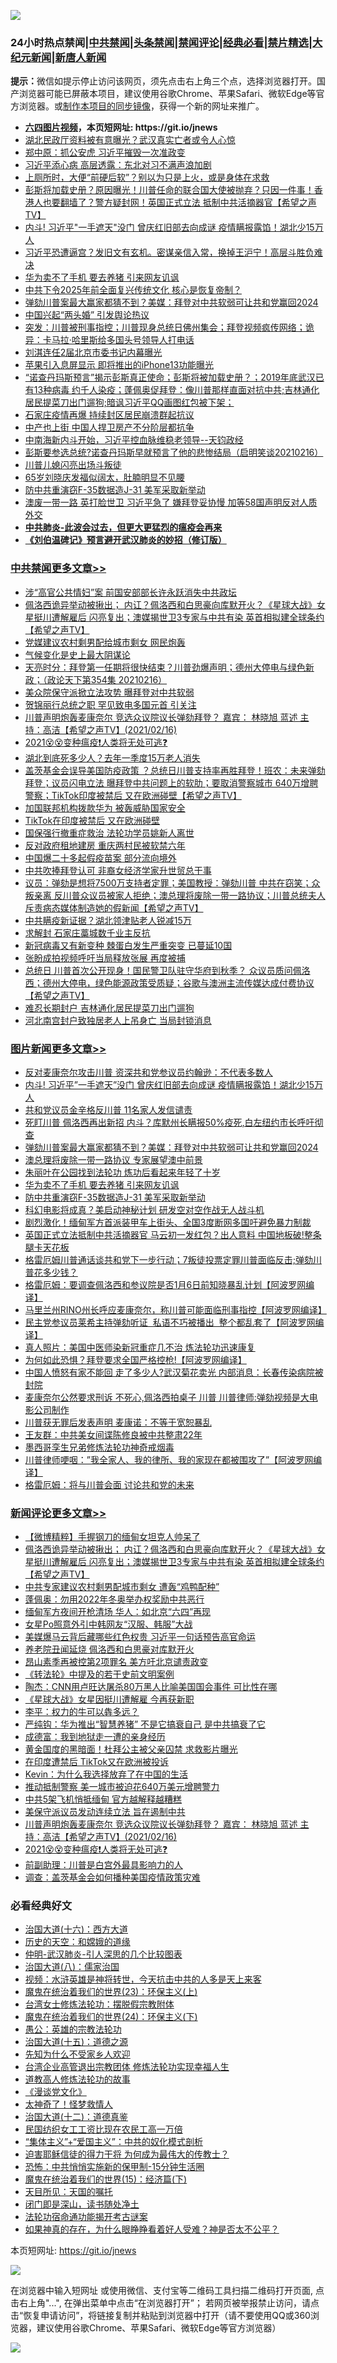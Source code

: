 ![](https://raw.githubusercontent.com/fqnews/bnews/master/64photo/fqnews-qr.jpg)

<div id="tt">
<h3>24小时热点禁闻|<a href="#%E4%B8%AD%E5%85%B1%E7%A6%81%E9%97%BB%E6%9B%B4%E5%A4%9A%E6%96%87%E7%AB%A0">中共禁闻</a>|<a href="#%E5%9B%BE%E7%89%87%E6%96%B0%E9%97%BB%E6%9B%B4%E5%A4%9A%E6%96%87%E7%AB%A0">头条禁闻</a>|<a href="#%E6%96%B0%E9%97%BB%E8%AF%84%E8%AE%BA%E6%9B%B4%E5%A4%9A%E6%96%87%E7%AB%A0">禁闻评论|<a href="#%E5%BF%85%E7%9C%8B%E7%BB%8F%E5%85%B8%E5%A5%BD%E6%96%87">经典必看|<a href="/video.md#%E7%A6%81%E7%89%87%E7%B2%BE%E9%80%89">禁片精选</a>|<a href="https://github.com/fqnews/djy/blob/master/gb/nf1351518.md#1">大纪元新闻</a>|<a href="https://github.com/fqnews/ntdtv/blob/master/gb/prog204.md#1">新唐人新闻</a></h3>
<div><b>提示：</b>微信如提示停止访问该网页，须先点击右上角三个点，选择浏览器打开。国产浏览器可能已屏蔽本项目，建议使用谷歌Chrome、苹果Safari、微软Edge等官方浏览器。或<a href="https://github.com/fqnews/bnews/blob/master/%E5%88%B6%E4%BD%9Cgit%E7%A6%81%E9%97%BB%E9%95%9C%E5%83%8F.md">制作本项目的同步镜像</a>，获得一个新的网址来推广。</div>
<ul>
<li><b><a href="http://d1.bdrive.tk/64.mp4" target="_blank">六四图片视频</a>，本页短网址: https://git.io/jnews</b></li>
<li><a href="/cnnews/20210216/1488348.md">湖北民政厅资料被有意曝光？武汉真实亡者或令人心惊</a></li>
<li><a href="/comments/20210216/1488305.md">郑中原：抓公安虎 习近平摧毁一次准政变</a></li>
<li><a href="/headline/20210216/1488351.md">习近平添心病 高层透露：东北对习不满声浪加剧</a></li>
<li><a href="/health/20210216/1488240.md">上厕所时，大便“前硬后软”？别以为只是上火，或是身体在求救</a></li>
<li><a href="/comments/20210216/1488210.md">彭斯将加载史册？原因曝光！川普任命的联合国大使被抛弃？只因一件事！香港人也要翻墙了？警方疑封网！英国正式立法 抵制中共活摘器官【希望之声TV】</a></li>
<li><a href="/topimagenews/20210217/1488545.md">内斗! 习近平"一手遮天"没门 曾庆红旧部去向成谜 疫情瞒报露馅！湖北少15万人</a></li>
<li><a href="/bannedvideo/20210216/1488345.md">习近平恐遭逼宫？发旧文有玄机。密谋亲信入常，换掉王沪宁！高层斗胜负难决</a></li>
<li><a href="/topimagenews/20210216/1488247.md">华为卖不了手机 要去养猪 引来网友讥讽</a></li>
<li><a href="/worldnews/20210217/1488437.md">中共下令2025年前全面复兴传统文化 核心是恢复帝制？</a></li>
<li><a href="/topimagenews/20210216/1488336.md">弹劾川普案最大赢家都猜不到？美媒：拜登对中共软弱可让共和党赢回2024</a></li>
<li><a href="/headline/20210216/1488393.md">中国兴起“两头婚” 引发舆论热议</a></li>
<li><a href="/bannedvideo/20210217/1488546.md">突发：川普被刑事指控；川普现身总统日佛州集会；拜登视频疯传网络；诡异：卡马拉·哈里斯给多国头号领导人打电话</a></li>
<li><a href="/headline/20210217/1488573.md">刘淇连任2届北京市委书记内幕曝光</a></li>
<li><a href="/cnnews/20210217/1488547.md">苹果引入息屏显示 即将推出的iPhone13功能曝光</a></li>
<li><a href="/bannedvideo/20210216/1488209.md">“诺查丹玛斯预言”揭示彭斯真正使命；彭斯将被加载史册？；2019年底武汉已有13种病毒 约千人染疫；蓬佩奥促拜登：像川普那样直面对抗中共;吉林通化居民提菜刀出门遛狗;暗讽习近平QQ画图红包被下架；</a></li>
<li><a href="/cbnews/20210216/1488208.md">石家庄疫情再爆 持续封区居民崩溃群起抗议</a></li>
<li><a href="/cnnews/20210216/1488310.md">中产也上街 中国人捍卫房产不分阶层都抗争</a></li>
<li><a href="/bannedvideo/20210217/1488447.md">中南海新内斗开始，习近平控血脉维稳老领导--天钧政经</a></li>
<li><a href="/bannedvideo/20210216/1488287.md">彭斯要参选总统?诺查丹玛斯早就预言了他的悲惨结局（启明笑谈20210216）</a></li>
<li><a href="/headline/20210216/1488386.md">川普儿媳闪亮出场斗叛徒</a></li>
<li><a href="/yule/20210217/1488486.md">65岁刘晓庆发福似阔太，肚腩明显不见腰</a></li>
<li><a href="/topimagenews/20210216/1488238.md">防中共重演窃F-35数据造J-31 美军采取新举动</a></li>
<li><a href="/cnnews/20210217/1488527.md">澳废一带一路 英打脸世卫 习近平急了 嫌拜登妥协慢 加等58国声明反对人质外交</a></li>
<li><b><a href="/comments/20200211/1275071.md" target="_blank">中共肺炎-此波会过去，但更大更猛烈的瘟疫会再来</a></b></li>
<li><b><a href="/comments/20200207/1272816.md" target="_blank">《刘伯温碑记》预言避开武汉肺炎的妙招（修订版）</a></b></li>
</ul>
</div>

<div class="catlist">
<h3><a href="/cbnews/" target="_blank">中共禁闻</a><span><a href="/cbnews/" target="_blank" rel="nofollow">更多文章>></a></span></h3>
<ul>
<li><a href="/cbnews/20210217/1488739.md" target="_blank">涉“高官公共情妇”案 前国安部部长许永跃消失中共政坛</a></li>
<li><a href="/comments/20210217/1488734.md" target="_blank">佩洛西诡异举动被揪出； 内讧？佩洛西和白思豪向库默开火？《星球大战》女星挺川遭解雇后 闪亮复出；澳媒揭世卫3专家与中共有染 英首相拟建全球条约【希望之声TV】</a></li>
<li><a href="/cbnews/20210217/1488712.md" target="_blank">党媒建议农村剩男配给城市剩女 网民炮轰</a></li>
<li><a href="/cbnews/20210217/1488687.md" target="_blank">气候变化是史上最大阴谋论</a></li>
<li><a href="/cbnews/20210217/1488649.md" target="_blank">天亮时分：拜登第一任期将很快结束？川普劲爆声明；德州大停电与绿色新政；（政论天下第354集 20210216）</a></li>
<li><a href="/cbnews/20210217/1488637.md" target="_blank">美众院保守派掀立法攻势 曝拜登对中共软弱</a></li>
<li><a href="/cbnews/20210217/1488636.md" target="_blank">贺锦丽行总统之职 罕见致电多国元首 引关注</a></li>
<li><a href="/comments/20210217/1488618.md" target="_blank">川普声明炮轰麦康奈尔  竞选众议院议长弹劾拜登？   嘉宾： 林晓旭  蓝述 主持：高洁【希望之声TV】(2021/02/16)</a></li>
<li><a href="/comments/20210217/1488599.md" target="_blank">2021😵😵变种瘟疫❗人类将无处可逃❓</a></li>
<li><a href="/cbnews/20210217/1488571.md" target="_blank">湖北到底死多少人？去年一季度15万老人消失</a></li>
<li><a href="/comments/20210217/1488578.md" target="_blank">盖茨基金会误导美国防疫政策 ？总统日川普支持率再胜拜登！班农：未来弹劾拜登；议员闪电立法 曝拜登中共问题上的软肋；要取消警察城市 640万增聘警察；TikTok印度被禁后 又在欧洲碰壁【希望之声TV】</a></li>
<li><a href="/cbnews/20210217/1488557.md" target="_blank">加国联邦机构拨款华为 被轰威胁国家安全</a></li>
<li><a href="/cbnews/20210217/1488535.md" target="_blank">TikTok在印度被禁后 又在欧洲碰壁</a></li>
<li><a href="/cbnews/20210217/1488534.md" target="_blank">国保强行撤重症救治 法轮功学员姚新人离世</a></li>
<li><a href="/cbnews/20210217/1488533.md" target="_blank">反对政府租地建房 重庆两村民被软禁六年</a></li>
<li><a href="/cbnews/20210217/1488532.md" target="_blank">中国爆二十多起假疫苗案 部分流向境外</a></li>
<li><a href="/cbnews/20210217/1488521.md" target="_blank">中共吹捧拜登认可 非裔女经济学家升世贸总干事</a></li>
<li><a href="/comments/20210217/1488462.md" target="_blank">议员：弹劾是想将7500万支持者定罪；美国教授：弹劾川普 中共在窃笑；众叛亲离  反川普众议员被家人拒绝；澳总理将废除一带一路协议；川普总统夫人斥责病态媒体制造她的假新闻【希望之声TV】</a></li>
<li><a href="/cbnews/20210217/1488458.md" target="_blank">中共瞒疫新证据？湖北领津贴老人锐减15万</a></li>
<li><a href="/cbnews/20210217/1488457.md" target="_blank">求解封 石家庄藁城数千业主反抗</a></li>
<li><a href="/cbnews/20210217/1488420.md" target="_blank">新冠病毒又有新变种 棘蛋白发生严重突变 已蔓延10国</a></li>
<li><a href="/cbnews/20210216/1488367.md" target="_blank">张盼成拍视频呼吁当局释放张展 再度被捕</a></li>
<li><a href="/comments/20210216/1488362.md" target="_blank">总统日 川普首次公开现身！国民警卫队驻守华府到秋季？ 众议员质问佩洛西；德州大停电，绿色能源政策受质疑；谷歌与澳洲主流传媒达成付费协议【希望之声TV】</a></li>
<li><a href="/cbnews/20210216/1488353.md" target="_blank">难忍长期封户 吉林通化居民提菜刀出门遛狗</a></li>
<li><a href="/cbnews/20210216/1488352.md" target="_blank">河北南宫封户致独居老人上吊身亡 当局封锁消息</a></li>

</ul>
</div>
<div class="catlist">
<h3><a href="/topimagenews/" target="_blank">图片新闻</a><span><a href="/topimagenews/" target="_blank" rel="nofollow">更多文章>></a></span></h3>
<ul>
<li><a href="/topimagenews/20210217/1488641.md" target="_blank">反对麦康奈尔攻击川普 资深共和党参议员约翰逊：不代表多数人</a></li>
<li><a href="/topimagenews/20210217/1488545.md" target="_blank">内斗! 习近平&#8221;一手遮天&#8221;没门 曾庆红旧部去向成谜 疫情瞒报露馅！湖北少15万人</a></li>
<li><a href="/topimagenews/20210217/1488520.md" target="_blank">共和党议员金辛格反川普 11名家人发信谴责</a></li>
<li><a href="/topimagenews/20210217/1488456.md" target="_blank">死盯川普 佩洛西再出新招 内斗？库默州长瞒报50%疫死,白左纽约市长呼吁彻查</a></li>
<li><a href="/topimagenews/20210216/1488336.md" target="_blank">弹劾川普案最大赢家都猜不到？美媒：拜登对中共软弱可让共和党赢回2024</a></li>
<li><a href="/topimagenews/20210216/1488297.md" target="_blank">澳总理将废除一带一路协议 专家展望澳中前景</a></li>
<li><a href="/comments/20210216/1488271.md" target="_blank">朱丽叶在公园找到法轮功 炼功后看起来年轻了十岁</a></li>
<li><a href="/topimagenews/20210216/1488247.md" target="_blank">华为卖不了手机 要去养猪 引来网友讥讽</a></li>
<li><a href="/topimagenews/20210216/1488238.md" target="_blank">防中共重演窃F-35数据造J-31 美军采取新举动</a></li>
<li><a href="/topimagenews/20210216/1488226.md" target="_blank">科幻电影将成真？美启动神秘计划 研发空对空作战无人战斗机</a></li>
<li><a href="/topimagenews/20210216/1488225.md" target="_blank">剧烈激化！缅甸军方首派装甲车上街头、全国3度断网多国吁避免暴力制裁</a></li>
<li><a href="/topimagenews/20210216/1488008.md" target="_blank">英国正式立法抵制中共活摘器官 马云初一发红包？出人意料 中国地板破!整条腿卡天花板</a></li>
<li><a href="/topimagenews/20210215/1487783.md" target="_blank">格雷厄姆川普通话谈共和党下一步行动；7叛徒投票定罪川普面临反击;弹劾川普花多少钱？</a></li>
<li><a href="/topimagenews/20210215/1487782.md" target="_blank">格雷厄姆：要调查佩洛西和参议院是否1月6日前知晓暴乱计划【阿波罗网编译】</a></li>
<li><a href="/topimagenews/20210215/1487781.md" target="_blank">马里兰州RINO州长呼应麦康奈尔，称川普可能面临刑事指控【阿波罗网编译】</a></li>
<li><a href="/topimagenews/20210215/1487769.md" target="_blank">民主党参议员莱希主持弹劾听证  私语不巧被播出  整个都乱套了【阿波罗网编译】</a></li>
<li><a href="/comments/20210215/1487728.md" target="_blank">真人照片：美国中医师染新冠重症几不治 炼法轮功迅速康复</a></li>
<li><a href="/topimagenews/20210215/1487612.md" target="_blank">为何如此恐惧？拜登要求全国严格控枪!【阿波罗网编译】</a></li>
<li><a href="/topimagenews/20210215/1487507.md" target="_blank">中国人愤怒有家不能回 走了多少人?武汉菊花卖光 内部消息：长春传染病院被封院</a></li>
<li><a href="/topimagenews/20210215/1487482.md" target="_blank">麦康奈尔公然要求刑诉 不死心,佩洛西拍桌子 川普 川普律师:弹劾视频是大电影公司制作</a></li>
<li><a href="/topimagenews/20210214/1487385.md" target="_blank">川普获无罪后发表声明 麦康诺：不等于宽恕暴乱</a></li>
<li><a href="/topimagenews/20210214/1487384.md" target="_blank">王友群：中共美女间谍陈修良被中共整肃22年</a></li>
<li><a href="/topimagenews/20210214/1487270.md" target="_blank">墨西哥孪生兄弟修炼法轮功神奇戒烟毒</a></li>
<li><a href="/topimagenews/20210214/1487155.md" target="_blank">川普律师哽咽：&#8221;我全家人、我的律所、我的家现在都被围攻了&#8221;【阿波罗网编译】</a></li>
<li><a href="/topimagenews/20210214/1487058.md" target="_blank">格雷厄姆：将与川普会面 讨论共和党的未来</a></li>

</ul>
</div>
<div class="catlist">
<h3><a href="/comments/" target="_blank">新闻评论</a><span><a href="/comments/" target="_blank" rel="nofollow">更多文章>></a></span></h3>
<ul>
<li><a href="/comments/20210217/1488744.md" target="_blank">【微博精粹】手握钢刀的缅甸女坦克人帅呆了</a></li>
<li><a href="/comments/20210217/1488734.md" target="_blank">佩洛西诡异举动被揪出； 内讧？佩洛西和白思豪向库默开火？《星球大战》女星挺川遭解雇后 闪亮复出；澳媒揭世卫3专家与中共有染 英首相拟建全球条约【希望之声TV】</a></li>
<li><a href="/comments/20210217/1488729.md" target="_blank">中共专家建议农村剩男配城市剩女 遭轰“鸡鸭配种”</a></li>
<li><a href="/comments/20210217/1488728.md" target="_blank">蓬佩奥：勿用2022年冬奥举办权奖励中共恶行</a></li>
<li><a href="/comments/20210217/1488727.md" target="_blank">缅甸军方夜间开枪清场 华人：如北京“六四”再现</a></li>
<li><a href="/comments/20210217/1488726.md" target="_blank">女星Po照意外引中韩网友“汉服、韩服”大战</a></li>
<li><a href="/comments/20210217/1488707.md" target="_blank">美媒爆马云背后藏哪些红色权贵 习近平一句话预告高官命运</a></li>
<li><a href="/comments/20210217/1488701.md" target="_blank">养老院丑闻延烧 佩洛西和白思豪对库默开火</a></li>
<li><a href="/comments/20210217/1488700.md" target="_blank">昂山素季再被控第2项罪名 美方吁北京谴责政变</a></li>
<li><a href="/comments/20210217/1488689.md" target="_blank">《转法轮》中提及的若干史前文明案例</a></li>
<li><a href="/comments/20210217/1488688.md" target="_blank">陶杰：CNN用卢旺达屠杀80万黑人比喻美国国会事件 可比性在哪</a></li>
<li><a href="/comments/20210217/1488676.md" target="_blank">《星球大战》女星因挺川遭解雇 今再获新职</a></li>
<li><a href="/comments/20210217/1488664.md" target="_blank">李平：权力的牛可以犇多远？</a></li>
<li><a href="/comments/20210217/1488663.md" target="_blank">严纯钩：华为推出“智慧养猪” 不是它搞衰自己 是中共搞衰了它</a></li>
<li><a href="/comments/20210217/1488662.md" target="_blank">成德富：我到地狱走一遭的亲身经历</a></li>
<li><a href="/comments/20210217/1488655.md" target="_blank">黄金国度的黑暗面！杜拜公主被父亲​​囚禁 求救影片曝光</a></li>
<li><a href="/comments/20210217/1488648.md" target="_blank">在印度遭禁后 TikTok又在欧洲被投诉</a></li>
<li><a href="/comments/20210217/1488645.md" target="_blank">Kevin：为什么我选择放弃了在中国的生活</a></li>
<li><a href="/comments/20210217/1488635.md" target="_blank">推动抵制警察 美一城市被迫花640万美元增聘警力</a></li>
<li><a href="/comments/20210217/1488630.md" target="_blank">中共5架飞机悄抵缅甸 官方越解释越糟糕</a></li>
<li><a href="/comments/20210217/1488623.md" target="_blank">美保守派议员发动连续立法 旨在遏制中共</a></li>
<li><a href="/comments/20210217/1488618.md" target="_blank">川普声明炮轰麦康奈尔  竞选众议院议长弹劾拜登？   嘉宾： 林晓旭  蓝述 主持：高洁【希望之声TV】(2021/02/16)</a></li>
<li><a href="/comments/20210217/1488599.md" target="_blank">2021😵😵变种瘟疫❗人类将无处可逃❓</a></li>
<li><a href="/comments/20210217/1488598.md" target="_blank">前副助理：川普是白宫外最具影响力的人</a></li>
<li><a href="/comments/20210217/1488595.md" target="_blank">调查：盖茨基金会如何播种美国疫情政策灾难</a></li>

</ul>
</div>

<div class="catlist">
<h3>必看经典好文</h3>
<ul>
<li><a href="/comments/20201110/1428663.md" target="_blank">治国大道(十六)：西方大道</a></li>
<li><a href="/cbnews/20190219/1083302.md" target="_blank">历史的天空：和嫦娥的道缘</a></li>
<li><a href="/comments/20200620/1347687.md" target="_blank">仲明-武汉肺炎-引人深思的几个比较图表</a></li>
<li><a href="/cbnews/20190424/914482.md" target="_blank">治国大道(八)：儒家治国</a></li>
<li><a href="/comments/20200623/1273653.md" target="_blank">视频：水浒英雄是神将转世，今天抗击中共的人多是天上来客</a></li>
<li><a href="/ssgc/20180904/993719.md" target="_blank">魔鬼在统治着我们的世界(23)：环保主义(上)</a></li>
<li><a href="/cbnews/20200610/1342772.md" target="_blank">台湾女士修炼法轮功：摆脱假宗教附体</a></li>
<li><a href="/cbnews/20180907/994846.md" target="_blank">魔鬼在统治着我们的世界(24)：环保主义(下)</a></li>
<li><a href="/comments/20200313/1292991.md" target="_blank">愚公：英雄的宗教法轮功</a></li>
<li><a href="/topimagenews/20180322/917868.md" target="_blank">治国大道(十五)：道德之源</a></li>
<li><a href="/comments/20200620/1346848.md" target="_blank">先知为什么不受家乡人欢迎</a></li>
<li><a href="/comments/20200528/1335859.md" target="_blank">台湾企业高管退出宗教团体 修炼法轮功实现幸福人生</a></li>
<li><a href="/comments/20200805/1375080.md" target="_blank">道教高人修炼法轮功的故事</a></li>
<li><a href="/comments/20200521/783167.md" target="_blank">《漫谈党文化》</a></li>
<li><a href="/ccpdope/20200907/1392129.md" target="_blank">太神奇了！怪梦救情人</a></li>
<li><a href="/cbnews/20180318/916241.md" target="_blank">治国大道(十二)：道德真鉴</a></li>
<li><a href="/lifebaike/20200515/1328783.md" target="_blank">民国纺织女工工资比现在农民工高一万倍</a></li>
<li><a href="/comments/20201007/1409565.md" target="_blank">“集体主义”+“爱国主义”：中共的奴化模式剖析</a></li>
<li><a href="/comments/20200622/1346846.md" target="_blank">迫害耶稣信徒的得力干将  为何成为最伟大的传教士？</a></li>
<li><a href="/baitai/20200711/1359005.md" target="_blank">恐怖：中共悄悄实施新的保甲制-15分钟生活圈</a></li>
<li><a href="/topimagenews/20180610/955499.md" target="_blank">魔鬼在统治着我们的世界(15)：经济篇(下)</a></li>
<li><a href="/tculture/20180919/1000196.md" target="_blank">天目所见：天国的嘱托</a></li>
<li><a href="/tculture/20200803/1373949.md" target="_blank">闭门即是深山，读书随处净土</a></li>
<li><a href="/tculture/20121025/73079.md" target="_blank">法轮功宿命通功能揭开考古谜案</a></li>
<li><a href="/comments/20200623/1346844.md" target="_blank">如果神真的存在，为什么眼睁睁看着好人受难？神是否太不公平？</a></li>

</ul>
</div>

本页短网址: https://git.io/jnews

![](https://raw.githubusercontent.com/fqnews/bnews/master/64photo/fqnews-qr.jpg)

在浏览器中输入短网址 或使用微信、支付宝等二维码工具扫描二维码打开页面, 点击右上角"...", 在弹出菜单中点击“在浏览器打开”； 若网页被举报禁止访问，请点击“恢复申请访问”，将链接复制并粘贴到浏览器中打开（请不要使用QQ或360浏览器，建议使用谷歌Chrome、苹果Safari、微软Edge等官方浏览器）

![](https://raw.githubusercontent.com/fqnews/bnews/master/64photo/wx.jpg)